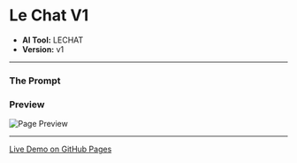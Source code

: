 # Le Chat V1

* **AI Tool:** LECHAT
* **Version:** v1

---

### The Prompt

>

### Preview

![Page Preview](./preview.png)

---

[Live Demo on GitHub Pages](https://your-username.github.io/AI-Frontend-Gallery/LeChat/le-chat-v1/)
